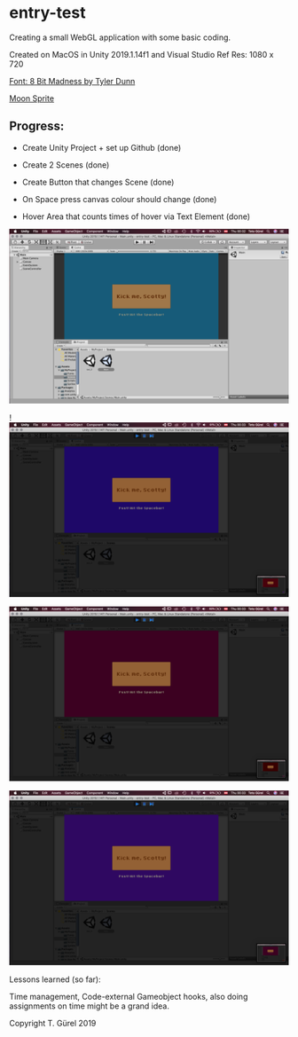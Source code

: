 # entry-test
Creating a small WebGL application with some basic coding.

Created on MacOS in Unity 2019.1.14f1 and Visual Studio
Ref Res: 1080 x 720

[Font: 8 Bit Madness by Tyler Dunn](https://www.dafont.com/8-bit-madness.font) 

[Moon Sprite](https://www.google.at/url?sa=i&rct=j&q=&esrc=s&source=images&cd=&ved=2ahUKEwjWs6zQ0_7kAhWIDewKHa_lB5wQjRx6BAgBEAQ&url=https%3A%2F%2Femojiisland.com%2Fproducts%2Fmoon-emoji-png-icon&psig=AOvVaw10wWmCOV5OY_h-B1N7-XDu&ust=1570142729494100)

## Progress:

* Create Unity Project + set up Github (done)

* Create 2 Scenes (done)

* Create Button that changes Scene (done)

* On Space press canvas colour should change (done)

* Hover Area that counts times of hover via Text Element (done)


![Screenshot1](https://github.com/tguerel/entry-test/blob/master/img/Screenshot%202019-10-03%20at%2000.32.35.png)

!![Screenshot2](https://github.com/tguerel/entry-test/blob/master/img/Screenshot%202019-10-03%20at%2000.33.45.png)

![Screenshot3](https://github.com/tguerel/entry-test/blob/master/img/Screenshot%202019-10-03%20at%2000.33.41.png)

![Screenshot4](https://github.com/tguerel/entry-test/blob/master/img/Screenshot%202019-10-03%20at%2000.33.42.png)



Lessons learned (so far): 

Time management, Code-external Gameobject hooks, also doing assignments on time might be a grand idea.





Copyright T. Gürel 2019


